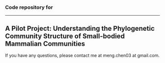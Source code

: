 ### Code repository for 

---
A Pilot Project: Understanding the Phylogenetic Community Structure of Small-bodied Mammalian Communities
---

If you have any questions, please contact me at meng.chen03 at gmail.com.
